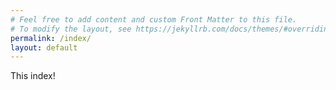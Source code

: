 ```yaml
---
# Feel free to add content and custom Front Matter to this file.
# To modify the layout, see https://jekyllrb.com/docs/themes/#overriding-theme-defaults
permalink: /index/
layout: default
---
```


This index!
